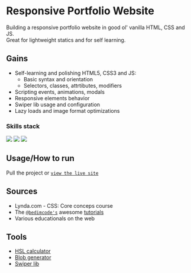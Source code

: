 # Responsive Portfolio Website

Building a responsive portfolio website in good ol' vanilla HTML, CSS and JS.<br>
Great for lightweight statics and for self learning.



## Gains

- Self-learning and polishing HTML5, CSS3 and JS:
    - Basic syntax and orientation
    - Selectors, classes, attrtibutes, modifiers
- Scripting events, animations, modals
- Responsive elements behavior
- Swiper lib usage and configuration
- Lazy loads and image format optimizations

### Skills stack

![](https://shields.io/badge/-html-4377cb?logo=html5)
![](https://shields.io/badge/-css-4377cb?logo=css3)
![](https://shields.io/badge/-js-4377cb?logo=javascript)


## Usage/How to run
Pull the project or [`view the live site`](https://www.vnikolin.com/responsive_website_doodle/index.html)

## Sources
- Lynda.com - CSS: Core conceps course
- The [`@bedimcode's`](https://github.com/bedimcode) awesome [tutorials](https://youtu.be/27JtRAI3QO8)
- Various educationals on the web

## Tools
- [HSL calculator](https://www.w3schools.com/colors/colors_hsl.asp)
- [Blob generator](https://www.blobmaker.app/)
- [Swiper lib](https://swiperjs.com/)
